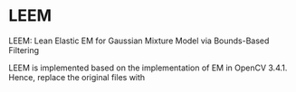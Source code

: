 # LEEM
LEEM: Lean Elastic EM for Gaussian Mixture Model via Bounds-Based Filtering

LEEM is implemented based on the implementation of EM in OpenCV 3.4.1. Hence, replace the original files with 

